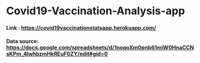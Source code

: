 # Covid19-Vaccination-Analysis-app
#### Link : https://covid19vaccinationstatsapp.herokuapp.com/
#### Data source: https://docs.google.com/spreadsheets/d/1noqoXm0pnb61miW0HnaCCNsKPm_4lwhbzmHkREuF0ZY/edit#gid=0
